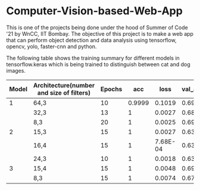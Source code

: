 # Computer-Vision-based-Web-App
This is one of the projects being done under the hood of Summer of Code '21 by WnCC, IIT Bombay. The objective of this project is to make a web app that can perform object detection and data analysis using tensorflow, opencv, yolo, faster-cnn and python.


The following table shows the training summary for different models in tensorflow.keras which is being trained to distinguish between cat and dog images.

| Model | Architecture(number and size of filters) | Epochs | acc | loss | val\_acc | val\_loss |
| --- | --- | --- | --- | --- | --- | --- |
|1	|64,3	|10	|0.9999	|0.1019	|0.691	|1.15|
|	|32,3	|13	|1	|0.0027	|0.684	|1.3229|
|	|8,3	|20	|1	|0.0025	|0.698	|1.2637|	
|2	|15,3	|15	|1	|0.0027	|0.636	|1.1892|
|	|16,4	|15	|1	|7.68E-04	|0.63	|1.5135|
|	|24,3	|10	|1	|0.0018	|0.637	|1.3047|
|3	|15,4	|15	|1	|0.0048	|0.691	|1.4803|
|	|8,3	|15	|1	|0.0074	|0.672	|1.5763|